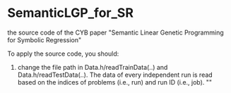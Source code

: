 # SemanticLGP_for_SR
the source code of the CYB paper "Semantic Linear Genetic Programming for Symbolic Regression"

To apply the source code, you should:
1) change the file path in Data.h/readTrainData(..) and Data.h/readTestData(..). The data of every independent run is read based on the indices of problems (i.e., run) and run ID (i.e., job). ""
